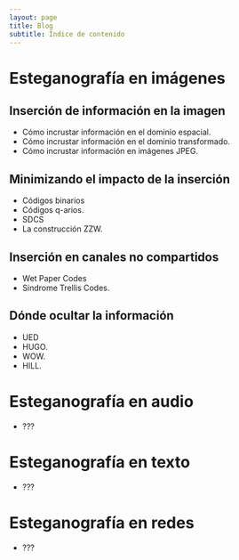 ```yaml
---
layout: page
title: Blog
subtitle: Índice de contenido
---
```



# Esteganografía en imágenes

## Inserción de información en la imagen
- Cómo incrustar información en el dominio espacial.
- Cómo incrustar información en el dominio transformado.
- Cómo incrustar información en imágenes JPEG.

## Minimizando el impacto de la inserción
- Códigos binarios
- Códigos q-arios.
- SDCS
- La construcción ZZW.

## Inserción en canales no compartidos
- Wet Paper Codes
- Sindrome Trellis Codes.


## Dónde ocultar la información
- UED
- HUGO.
- WOW. 
- HILL.



# Esteganografía en audio
- ???


# Esteganografía en texto
- ???


# Esteganografía en redes
- ???




